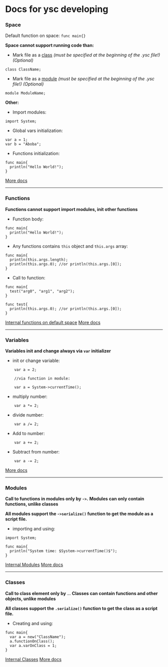 # Docs for ysc developing

### Space
Default function on space: `func main{}`

<b>Space cannot support running code than:</b>

* Mark file as a <u>class</u> <i>(must be specified at the beginning of the .ysc file!) (Optional)</i>
```ysc
class ClassName;
```

* Mark file as a <u>module</u> <i>(must be specified at the beginning of the .ysc file!) (Optional)</i>
```ysc
module ModuleName;
```

<b>Other:</b>

* Import modules:
```ysc
import System;
```

* Global vars initialization:
```ysc
var a = 1;
var b = "Aboba";
```

* Functions initialization:
```ysc
func main{
  println("Hello World!");
}
```

[More docs](/Developer/Spaces.md)

___
### Functions
<b>Functions cannot support import modules, init other functions</b>

* Function body:
```ysc
func main{
  println("Hello World!");
}
```

* Any functions contains `this` object and `this.args` array:
```ysc
func main{
  println(this.args.length);
  println(this.args.0); //or println(this.args.[0]);
}
```

* Call to function:
```ysc
func main{
  test("arg0", "arg1", "arg2");
}

func test{
  println(this.args.0); //or println(this.args.[0]);
}
```
[Internal functions on default space](/Developer/iFunctions.md)
[More docs](/Developer/Functions.md)

___
### Variables
<b>Variables init and change always via `var` initializer</b>

* init or change variable:
```ysc
    var a = 2;

    //via function in module:

    var a = System->currentTime();
```

* multiply number:
```ysc
    var a *= 2;
```

* divide number:
```ysc
    var a /= 2;
```

* Add to number:
```ysc
    var a += 2;
```

* Subtract from number:
```ysc
    var a -= 2;
```

[More docs](/Developer/Vars.md)

___
### Modules
<b>Call to functions in modules only by `->`.</b>
<b>Modules can only contain functions, unlike classes</b>

<b>All modules support the `->serialize()` function to get the module as a script file.</b>

* importing and using:
```ysc
import System;

func main{
  println("System time: $System->currentTime()$");
}
```

[Internal Modules](/Developer/internalModules.md)
[More docs](/Developer/Modules.md)

___
### Classes
<b>Call to class element only by `.`.</b>
<b>Classes can contain functions and other objects, unlike modules</b>

<b>All classes support the `.serialize()` function to get the class as a script file.</b>

* Creating and using:
```ysc
func main{
  var a = new("ClassName");
  a.functionOnClass();
  var a.varOnClass = 1;
}
```

[Internal Classes](/Developer/internalClasses.md)
[More docs](/Developer/Classes.md)
